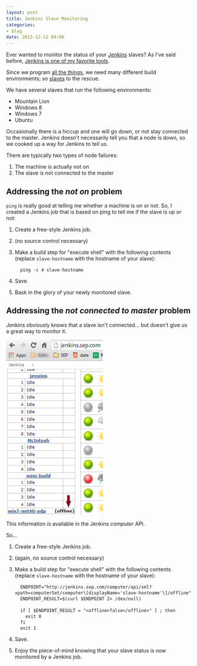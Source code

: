 ```yaml
---
layout: post
title: Jenkins Slave Monitoring
categories:
- blog
date: 2013-12-12 09:00
---
```


Ever wanted to monitor the status of your [Jenkins](www.jenkins-ci.org) slaves?
As I've said before, [Jenkins is one of my favorite tools](http://jonfuller.co/blog/2013/10/16/simple-jenkins-jobs.html).

Since we program [all the things](http://www.sep.com/services/software-development/), we need many different build environments; so [slaves](https://wiki.jenkins-ci.org/display/JENKINS/Distributed+builds) to the rescue.

We have several slaves that run the following environments:

* Mountain Lion
* Windows 8
* Windows 7
* Ubuntu

Occasionally there is a hiccup and one will go down, or not stay connected to the master.  Jenkins doesn't necessarily tell you that a node is down, so we cooked up a way for Jenkins to tell us.

There are typically two types of node failures:

1. The machine is actually not on
1. The slave is not connected to the master

## Addressing the _not on_ problem

`ping` is really good at telling me whether a machine is on or not.  So, I created a Jenkins job that is based on ping to tell me if the slave is up or not:

1. Create a free-style Jenkins job.
1. (no source control necessary)
1. Make a build step for "execute shell" with the following contents (replace `slave-hostname` with the hostname of your slave):

         ping -c 4 slave-hostname

1. Save.
1. Bask in the glory of your newly monitored slave.

## Addressing the _not connected to master_ problem

Jenkins obviously knows that a slave isn't connected... but doesn't give us a great way to monitor it.

![slaves](/static/jenkins-slaves.png)

This information _is_ available in the Jenkins _computer_ API.

So...

1. Create a free-style Jenkins job.
1. (again, no source control necessary)
1. Make a build step for "execute shell" with the following contents (replace `slave-hostname` with the hostname of your slave):

         ENDPOINT="http://jenkins.sep.com/computer/api/xml?xpath=computerSet/computer\[displayName='slave-hostname'\]/offline"
         ENDPOINT_RESULT=$(curl $ENDPOINT 2> /dev/null)
         
         if [ $ENDPOINT_RESULT = "<offline>false</offline>" ] ; then
           exit 0
         fi
         exit 1
1. Save.
1. Enjoy the piece-of-mind knowing that your slave status is now monitored by a Jenkins job.

